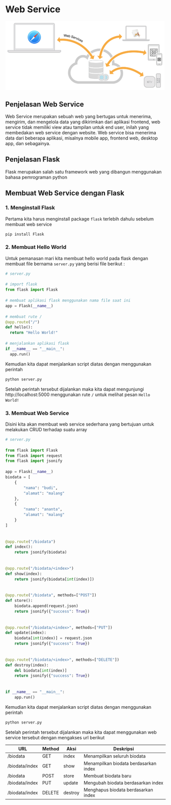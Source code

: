 # Web Service

<img src="webservice.png" width="500">

## Penjelasan Web Service

Web Service merupakan sebuah web yang bertugas untuk menerima, mengirim, dan mengelola data yang dikirimkan dari aplikasi frontend, web service tidak memiliki view atau tampilan untuk end user, inilah yang membedakan web service dengan website. Web service bisa menerima data dari beberapa aplikasi, misalnya mobile app, frontend web, desktop app, dan sebagainya.

## Penjelasan Flask

Flask merupakan salah satu framework web yang dibangun menggunakan bahasa pemrograman python

## Membuat Web Service dengan Flask

### 1. Menginstall Flask

Pertama kita harus menginstall package `flask` terlebih dahulu sebelum membuat web service

```bash
pip install Flask
```

### 2. Membuat Hello World

Untuk pemanasan mari kita membuat hello world pada flask dengan membuat file bernama `server.py` yang berisi file berikut :

```python
# server.py

# import flask
from flask import Flask

# membuat aplikasi flask menggunakan nama file saat ini
app = Flask(__name__)

# membuat rute /
@app.route("/")
def hello():
  return "Hello World!"

# menjalankan aplikasi flask
if __name__ == "__main__":
  app.run()
```

Kemudian kita dapat menjalankan script diatas dengan menggunakan perintah

```bash
python server.py
```

Setelah perintah tersebut dijalankan maka kita dapat mengunjungi http://localhost:5000 menggunakan rute `/` untuk melihat pesan `Hello World!`

### 3. Membuat Web Service

Disini kita akan membuat web service sederhana yang bertujuan untuk melakukan CRUD terhadap suatu array

```python
# server.py

from flask import Flask
from flask import request
from flask import jsonify

app = Flask(__name__)
biodata = [
    {
        "nama": "budi",
        "alamat": "malang"
    },
    {
        "nama": "ananta",
        "alamat": "malang"
    }
]


@app.route("/biodata")
def index():
    return jsonify(biodata)


@app.route("/biodata/<index>")
def show(index):
    return jsonify(biodata[int(index)])


@app.route("/biodata", methods=["POST"])
def store():
    biodata.append(request.json)
    return jsonify({"success": True})


@app.route("/biodata/<index>", methods=["PUT"])
def update(index):
    biodata[int(index)] = request.json
    return jsonify({"success": True})


@app.route("/biodata/<index>", methods=["DELETE"])
def destroy(index):
    del biodata[int(index)]
    return jsonify({"success": True})


if __name__ == "__main__":
    app.run()
```

Kemudian kita dapat menjalankan script diatas dengan menggunakan perintah

```bash
python server.py
```

Setelah perintah tersebut dijalankan maka kita dapat menggunakan web service tersebut dengan mengakses url berikut

| URL            | Method | Aksi    | Deskripsi                             |
| -------------- | ------ | ------- | ------------------------------------- |
| /biodata       | GET    | index   | Menampilkan seluruh biodata           |
| /biodata/index | GET    | show    | Menampilkan biodata berdasarkan index |
| /biodata       | POST   | store   | Membuat biodata baru                  |
| /biodata/index | PUT    | update  | Mengubah biodata berdasarkan index    |
| /biodata/index | DELETE | destroy | Menghapus biodata berdasarkan index   |